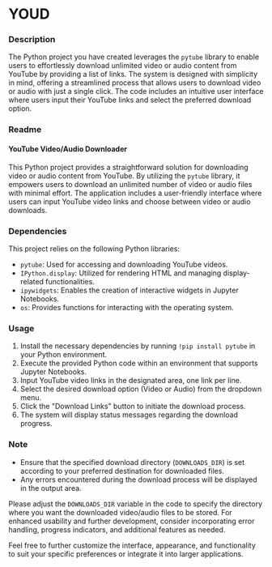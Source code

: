 # YOUD

### Description

The Python project you have created leverages the `pytube` library to enable users to effortlessly download unlimited video or audio content from YouTube by providing a list of links. The system is designed with simplicity in mind, offering a streamlined process that allows users to download video or audio with just a single click. The code includes an intuitive user interface where users input their YouTube links and select the preferred download option.

### Readme

#### YouTube Video/Audio Downloader

This Python project provides a straightforward solution for downloading video or audio content from YouTube. By utilizing the `pytube` library, it empowers users to download an unlimited number of video or audio files with minimal effort. The application includes a user-friendly interface where users can input YouTube video links and choose between video or audio downloads.

### Dependencies

This project relies on the following Python libraries:

- `pytube`: Used for accessing and downloading YouTube videos.
- `IPython.display`: Utilized for rendering HTML and managing display-related functionalities.
- `ipywidgets`: Enables the creation of interactive widgets in Jupyter Notebooks.
- `os`: Provides functions for interacting with the operating system.

### Usage

1. Install the necessary dependencies by running `!pip install pytube` in your Python environment.
2. Execute the provided Python code within an environment that supports Jupyter Notebooks.
3. Input YouTube video links in the designated area, one link per line.
4. Select the desired download option (Video or Audio) from the dropdown menu.
5. Click the "Download Links" button to initiate the download process.
6. The system will display status messages regarding the download progress.

### Note

- Ensure that the specified download directory (`DOWNLOADS_DIR`) is set according to your preferred destination for downloaded files.
- Any errors encountered during the download process will be displayed in the output area.

Please adjust the `DOWNLOADS_DIR` variable in the code to specify the directory where you want the downloaded video/audio files to be stored. For enhanced usability and further development, consider incorporating error handling, progress indicators, and additional features as needed.

Feel free to further customize the interface, appearance, and functionality to suit your specific preferences or integrate it into larger applications.
